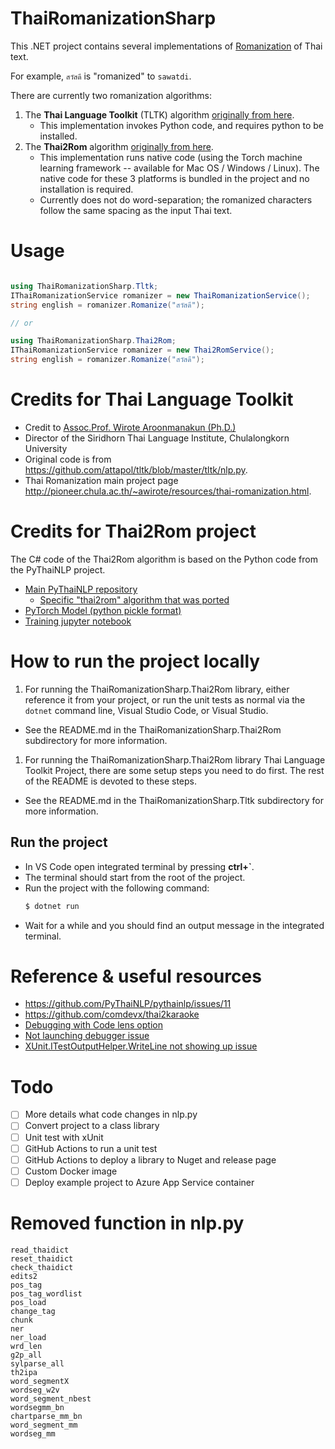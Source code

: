 # ThaiRomanizationSharp

This .NET project contains several implementations of [Romanization](https://en.wikipedia.org/wiki/Romanization) of Thai text.

For example, `สวัสดี` is "romanized" to `sawatdi`.

There are currently two romanization algorithms:

1. The **Thai Language Toolkit** (TLTK) algorithm [originally from here](https://github.com/attapol/tltk).
    - This implementation invokes Python code, and requires python to be installed.
1. The **Thai2Rom** algorithm [originally from here](https://github.com/PyThaiNLP/pythainlp).
    - This implementation runs native code (using the Torch machine learning framework -- available for Mac OS / Windows / Linux). The native code for these 3 platforms is bundled in the project and no installation is required.
    - Currently does not do word-separation; the romanized characters follow the same spacing as the input Thai text.

# Usage

```csharp

using ThaiRomanizationSharp.Tltk;
IThaiRomanizationService romanizer = new ThaiRomanizationService();
string english = romanizer.Romanize("สวัสดี"); 

// or

using ThaiRomanizationSharp.Thai2Rom;
IThaiRomanizationService romanizer = new Thai2RomService();
string english = romanizer.Romanize("สวัสดี"); 
```

# Credits for Thai Language Toolkit

- Credit to [Assoc.Prof. Wirote Aroonmanakun (Ph.D.)](http://pioneer.chula.ac.th/~awirote/)
- Director of the Siridhorn Thai Language Institute, Chulalongkorn University
- Original code is from https://github.com/attapol/tltk/blob/master/tltk/nlp.py.
- Thai Romanization main project page http://pioneer.chula.ac.th/~awirote/resources/thai-romanization.html.

# Credits for Thai2Rom project

The C# code of the Thai2Rom algorithm is based on the Python code from the PyThaiNLP project.

- [Main PyThaiNLP repository](https://github.com/PyThaiNLP/pythainlp)
   - [Specific "thai2rom" algorithm that was ported](https://github.com/PyThaiNLP/pythainlp/blob/a1028b5799fd8edd7dc8118e7457a12e60ffc467/pythainlp/transliterate/thai2rom.py)
- [PyTorch Model (python pickle format)](https://raw.githubusercontent.com/artificiala/thai-romanization/master/notebook/thai2rom-pytorch-attn-v0.1.tar)
- [Training jupyter notebook](https://github.com/artificiala/thai-romanization/blob/master/notebook/thai_romanize_pytorch_seq2seq_attention.ipynb)

# How to run the project locally

1. For running the ThaiRomanizationSharp.Thai2Rom library, either reference it from your project, or run the unit tests as normal via the `dotnet` command line, Visual Studio Code, or Visual Studio.
  - See the README.md in the ThaiRomanizationSharp.Thai2Rom subdirectory for more information.
1. For running the ThaiRomanizationSharp.Thai2Rom library Thai Language Toolkit Project, there are some setup steps you need to do first. The rest of the README is devoted to these steps.
  - See the README.md in the ThaiRomanizationSharp.Tltk subdirectory for more information.

## Run the project

- In VS Code open integrated terminal by pressing **ctrl+`**.
- The terminal should start from the root of the project.
- Run the project with the following command:
  ```sh
  $ dotnet run
  ```
- Wait for a while and you should find an output message in the integrated terminal.

# Reference & useful resources

- https://github.com/PyThaiNLP/pythainlp/issues/11
- https://github.com/comdevx/thai2karaoke
- [Debugging with Code lens option](https://github.com/formulahendry/vscode-dotnet-test-explorer#debugging-alpha)
- [Not launching debugger issue](https://github.com/formulahendry/vscode-dotnet-test-explorer/issues/247)
- [XUnit.ITestOutputHelper.WriteLine not showing up issue](https://github.com/formulahendry/vscode-dotnet-test-explorer/issues/94)

# Todo

- [ ] More details what code changes in nlp.py
- [ ] Convert project to a class library
- [ ] Unit test with xUnit
- [ ] GitHub Actions to run a unit test
- [ ] GitHub Actions to deploy a library to Nuget and release page
- [ ] Custom Docker image
- [ ] Deploy example project to Azure App Service container

# Removed function in nlp.py
```
read_thaidict
reset_thaidict
check_thaidict
edits2
pos_tag
pos_tag_wordlist
pos_load
change_tag
chunk
ner
ner_load
wrd_len
g2p_all
sylparse_all
th2ipa
word_segmentX
wordseg_w2v
word_segment_nbest
wordsegmm_bn
chartparse_mm_bn
word_segment_mm
wordseg_mm
```